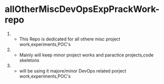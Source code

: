 # allOtherMiscDevOpsExpPrackWork-repo
1. - This Repo is dedicated for all othere misc project work,experiments,POC's
2. - Mainly will keep minor project works and paractice projects,code skeletons
3. - will be using it majore/minor DevOps related porject work,experiments,POC's
